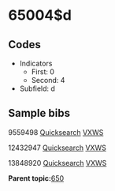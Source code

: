 # 65004$d

## Codes

-   Indicators
    -   First: 0
    -   Second: 4
-   Subfield: d

## Sample bibs

9559498 [Quicksearch](https://search.library.yale.edu/catalog/9559498) [VXWS](http://prodorbis.library.yale.edu:7014/vxws/GetHoldingsService?bibId=9559498)

12432947 [Quicksearch](https://search.library.yale.edu/catalog/12432947) [VXWS](http://prodorbis.library.yale.edu:7014/vxws/GetHoldingsService?bibId=12432947)

13848920 [Quicksearch](https://search.library.yale.edu/catalog/13848920) [VXWS](http://prodorbis.library.yale.edu:7014/vxws/GetHoldingsService?bibId=13848920)

**Parent topic:**[650](../../tags/650/650.md)

